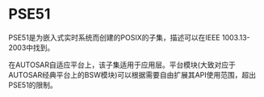 # PSE51

PSE51是为嵌入式实时系统而创建的POSIX的子集，描述可以在IEEE 1003.13-2003中找到。

在AUTOSAR自适应平台上，该子集适用于应用层。平台模块(大致对应于AUTOSAR经典平台上的BSW模块)可以根据需要自由扩展其API使用范围，超出PSE51的限制。